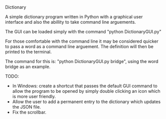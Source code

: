 Dictionary

A simple dictionary program written in Python with a graphical user interface and also the abillity to take command line arguements.

The GUI can be loaded simply with the command "python DictionaryGUI.py"

For those comfortable with the command line it may be considered quicker to pass a word as a command line arguement. The definition will then be printed to the terminal.

The command for this is: "python DictionaryGUI.py bridge", using the word bridge as an example.

TODO:
- In Windows: create a shortcut that passes the default GUI command to allow the program to be          opened by simply double clicking an icon which is more user friendly.
- Allow the user to add a permanent entry to the dictionary which updates the JSON file.
- Fix the scrollbar.
